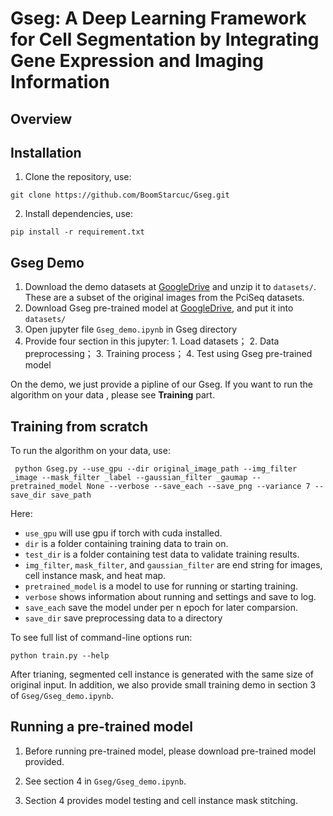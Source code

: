 # Gseg: A Deep Learning Framework for Cell Segmentation by Integrating Gene Expression and Imaging Information

## Overview


## Installation
1. Clone the repository, use:

``` 
git clone https://github.com/BoomStarcuc/Gseg.git
```

2. Install dependencies, use:

```
pip install -r requirement.txt
```

## Gseg Demo

1. Download the demo datasets at [GoogleDrive](https://drive.google.com/drive/folders/1OtppM5iinLMbZ5tlf8O6OuJMLqJq_p3M?usp=sharing) and unzip it to  ```datasets/```. These are a subset of the original images from the PciSeq datasets.
2. Download Gseg pre-trained model at [GoogleDrive](https://drive.google.com/drive/folders/1hzavxQ_zkH6At0vkCzskyg7hlRnKDEC3?usp=sharing), and put it into ```datasets/```
3. Open jupyter file ```Gseg_demo.ipynb``` in Gseg directory
4. Provide four section in this jupyter: 1. Load datasets； 2. Data preprocessing； 3. Training process； 4. Test using Gseg pre-trained model 

On the demo, we just provide a pipline of our Gseg. If you want to run the algorithm on your data , please see  **Training** part.

## Training from scratch
To run the algorithm on your data, use:

```
 python Gseg.py --use_gpu --dir original_image_path --img_filter _image --mask_filter _label --gaussian_filter _gaumap --pretrained_model None --verbose --save_each --save_png --variance 7 --save_dir save_path
```

Here:

- ```use_gpu``` will use gpu if torch with cuda installed.
- ```dir``` is a folder containing training data to train on.
- ```test_dir``` is a folder containing test data to validate training results.
- ```img_filter```, ```mask_filter```, and ```gaussian_filter``` are end string for images, cell instance mask, and heat map.
- ```pretrained_model``` is a model to use for running or starting training.
- ```verbose``` shows information about running and settings and save to log.
- ```save_each``` save the model under per n epoch for later comparsion.
- ```save_dir``` save preprocessing data to a directory

To see full list of command-line options run:

```
python train.py --help
```
After trianing, segmented cell instance is generated with the same size of original input. In addition, we also provide small training demo in section 3 of ```Gseg/Gseg_demo.ipynb```.

## Running a pre-trained model

1. Before running pre-trained model, please download pre-trained model provided. 

2. See section 4 in ```Gseg/Gseg_demo.ipynb```.

3. Section 4 provides model testing and cell instance mask stitching.

